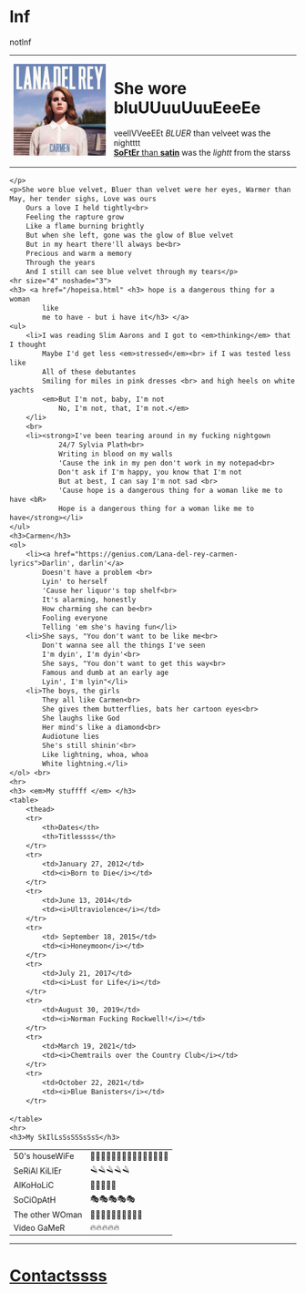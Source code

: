 # lnf
notlnf
<!DOCTYPE html>
<html lang="en">

<head>
    <meta charset="UTF-8">
    <meta http-equiv="X-UA-Compatible" content="IE=edge">
    <meta name="viewport" content="width=device-width, initial-scale=1.0">
    <title>Lucifeeeeeeeer's dadddy</title>
</head>

<body>
    <table cellspacing="50">
        <td><img src="lana.jpg" alt="lana del rey"></td>
        <td><h1> She wore bluUUuuUuuEeeEe</h1>
        <p>veellVVeeEEt <em>BLUER</em> than velveet was the nightttt<br>
            <a href="https://genius.com/Lana-del-rey-blue-velvet-lyrics"> <strong>SoFtEr</strong> than <b>satin</b></a> was
            the <em>lightt</em> from the starss</td>
    </table>
    
    
    </p>
    <p>She wore blue velvet, Bluer than velvet were her eyes, Warmer than May, her tender sighs, Love was ours
        Ours a love I held tightly<br>
        Feeling the rapture grow
        Like a flame burning brightly
        But when she left, gone was the glow of Blue velvet
        But in my heart there'll always be<br>
        Precious and warm a memory
        Through the years
        And I still can see blue velvet through my tears</p>
    <hr size="4" noshade="3">
    <h3> <a href="/hopeisa.html" <h3> hope is a dangerous thing for a woman
            like
            me to have - but i have it</h3> </a>
    <ul>
        <li>I was reading Slim Aarons and I got to <em>thinking</em> that I thought
            Maybe I'd get less <em>stressed</em><br> if I was tested less like
            All of these debutantes
            Smiling for miles in pink dresses <br> and high heels on white yachts
            <em>But I'm not, baby, I'm not
                No, I'm not, that, I'm not.</em>
        </li>
        <br>
        <li><strong>I've been tearing around in my fucking nightgown
                24/7 Sylvia Plath<br>
                Writing in blood on my walls
                'Cause the ink in my pen don't work in my notepad<br>
                Don't ask if I'm happy, you know that I'm not
                But at best, I can say I'm not sad <br>
                'Cause hope is a dangerous thing for a woman like me to have <bR>
                Hope is a dangerous thing for a woman like me to have</strong></li>
    </ul>
    <h3>Carmen</h3>
    <ol>
        <li><a href="https://genius.com/Lana-del-rey-carmen-lyrics">Darlin', darlin'</a>
            Doesn't have a problem <br>
            Lyin' to herself
            'Cause her liquor's top shelf<br>
            It's alarming, honestly
            How charming she can be<br>
            Fooling everyone
            Telling 'em she's having fun</li>
        <li>She says, "You don't want to be like me<br>
            Don't wanna see all the things I've seen
            I'm dyin', I'm dyin'<br>
            She says, "You don't want to get this way<br>
            Famous and dumb at an early age
            Lyin', I'm lyin"</li>
        <li>The boys, the girls
            They all like Carmen<br>
            She gives them butterflies, bats her cartoon eyes<br>
            She laughs like God
            Her mind's like a diamond<br>
            Audiotune lies
            She's still shinin'<br>
            Like lightning, whoa, whoa
            White lightning.</li>
    </ol> <br>
    <hr>
    <h3> <em>My stuffff </em> </h3>
    <table>
        <thead>
        <tr>
            <th>Dates</th>
            <th>Titlessss</th>
        </tr>
        <tr>
            <td>January 27, 2012</td>
            <td><i>Born to Die</i></td>
        </tr>
        <tr>
            <td>June 13, 2014</td>
            <td><i>Ultraviolence</i></td>
        </tr>
        <tr>
            <td> September 18, 2015</td>
            <td><i>Honeymoon</i></td>
        </tr>
        <tr>
            <td>July 21, 2017</td>
            <td><i>Lust for Life</i></td>
        </tr>
        <tr>
            <td>August 30, 2019</td>
            <td><i>Norman Fucking Rockwell!</i></td>
        </tr>
        <tr>
            <td>March 19, 2021</td>
            <td><i>Chemtrails over the Country Club</i></td>
        </tr>
        <tr>
            <td>October 22, 2021</td>
            <td><i>Blue Banisters</i></td>
        </tr>
        
    </table>
    <hr>
    <h3>My SkIlLsSsSSSsSsS</h3>
   <table cellspacing="20" >
            <tr>
                <td>50's houseWiFe</td>
                <td>💁🏻‍♀️💁🏻‍♀️💁🏻‍♀️💁🏻‍♀️💁🏻‍♀️</td>
            </tr>
            <tr>
                <td>SeRiAl KiLlEr</td>
                <td>🪒🪒🪒🪒🪒</td>
            </tr>
            <tr>
                <td>AlKoHoLiC </td>
                <td>🎉🎉🎉🎉🎉</td>
            </tr>
            <tr>
                <td>SoCiOpAtH</td>
                <td>🎭🎭🎭🎭🎭</td>
            </tr>
            <tr>
                <td>The other WOman</td>
                <td>💃🏻💃🏻💃🏻💃🏻💃🏻</td>
            </tr>
            <tr>
                <td>Video GaMeR </td>
                <td>🔥🔥🔥🔥🔥</td>
            </tr>
    </table> 
    <hr size="6" noshade="">
    <h1> <a href="/contacts.html">Contactssss </a></h1>
    

</body>

</html>
